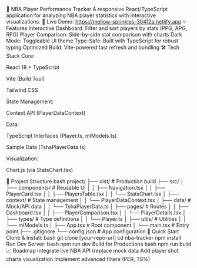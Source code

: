 🏀 NBA Player Performance Tracker
A responsive React/TypeScript application for analyzing NBA player statistics with interactive visualizations.
🔗 Live Demo: https://mellow-sprinkles-304f2a.netlify.app
✨ Features
Interactive Dashboard: Filter and sort players by stats (PPG, APG, RPG)
Player Comparison: Side-by-side stat comparison with charts
Dark Mode: Toggleable UI theme
Type-Safe: Built with TypeScript for robust typing
Optimized Build: Vite-powered fast refresh and bundling
🛠 Tech Stack
Core:

React 18 + TypeScript

Vite (Build Tool)

Tailwind CSS

State Management:

Context API (PlayerDataContext)

Data:

TypeScript Interfaces (Player.ts, mIModels.ts)

Sample Data (TshaPlayerData.ts)

Visualization:

Chart.js (via StatsChart.tsx)

📂 Project Structure
bash
project/
├── dist/                    # Production build
├── src/
│   ├── components/          # Reusable UI
│   │   ├── Navigation.tsx
│   │   ├── PlayerCard.tsx
│   │   ├── PlayersTable.tsx
│   │   └── StatsChart.tsx
│   ├── context/             # State management
│   │   └── PlayerDataContext.tsx
│   ├── data/                # Mock/API data
│   │   └── TshaPlayerData.ts
│   ├── pages/               # Routes
│   │   ├── Dashboard.tsx
│   │   ├── PlayerComparison.tsx
│   │   └── PlayerDetails.tsx
│   ├── types/               # Type definitions
│   │   └── Player.ts
│   ├── utils/               # Utilities
│   │   └── mIModels.ts
│   ├── App.tsx              # Root component
│   └── main.tsx             # Entry point
├── .gitignore
└── config.json              # App configuration
🚀 Quick Start
Clone & Install:
bash
git clone [your-repo-url]
cd nba-tracker
npm install
Run Dev Server:
bash
npm run dev
Build for Productions
bash
npm run build
📈 Roadmap
Integrate live NBA API (replace mock data
Add player shot charts visualization
Implement advanced filters (PER, TS%)
